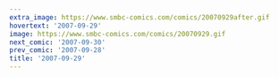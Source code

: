 ```yaml
---
extra_image: https://www.smbc-comics.com/comics/20070929after.gif
hovertext: '2007-09-29'
image: https://www.smbc-comics.com/comics/20070929.gif
next_comic: '2007-09-30'
prev_comic: '2007-09-28'
title: '2007-09-29'
---
```


